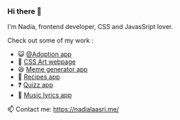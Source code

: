 ### Hi there 👋


I'm Nadia, frontend developer, CSS and JavasSript lover.


 Check out some of my work : 
 
 - 😺 [@Adoption app](https://adoptpets.netlify.app/)
 - 🎨 [CSS Art webpage](https://cssart.netlify.app/)
 - 😆 [Meme generator app](https://memesapp.netlify.app/)
 - 🍕  [Recipes app](https://mychefmaker.netlify.app/)
 - ❓  [Quizz app](https://quizzapp.netlify.app/)
 - 🎵 [Music lyrics app](https://chingu-voyages.github.io/v11-geckos-team-10/)
 


📫 Contact me: https://nadialaasri.me/

